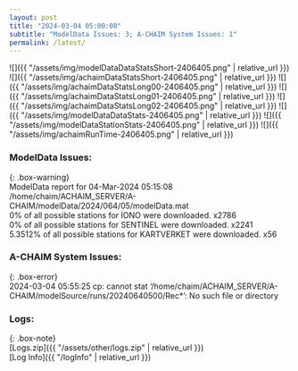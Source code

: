 ```yaml
---
layout: post
title: "2024-03-04 05:00:00"
subtitle: "ModelData Issues: 3; A-CHAIM System Issues: 1"
permalink: /latest/
---
```


![]({{ "/assets/img/modelDataDataStatsShort-2406405.png" | relative_url }})
![]({{ "/assets/img/achaimDataStatsShort-2406405.png" | relative_url }})
![]({{ "/assets/img/achaimDataStatsLong00-2406405.png" | relative_url }})
![]({{ "/assets/img/achaimDataStatsLong01-2406405.png" | relative_url }})
![]({{ "/assets/img/achaimDataStatsLong02-2406405.png" | relative_url }})
![]({{ "/assets/img/modelDataDataStats-2406405.png" | relative_url }})
![]({{ "/assets/img/modelDataStationStats-2406405.png" | relative_url }})
![]({{ "/assets/img/achaimRunTime-2406405.png" | relative_url }})


### ModelData Issues:  
  
{: .box-warning}  
 ModelData report for 04-Mar-2024 05:15:08   
 /home/chaim/ACHAIM_SERVER/A-CHAIM/modelData/2024/064/05/modelData.mat   
 0% of all possible stations for IONO were downloaded. x2786   
 0% of all possible stations for SENTINEL were downloaded. x2241   
 5.3512% of all possible stations for KARTVERKET were downloaded. x56   
  
### A-CHAIM System Issues:  
  
{: .box-error}  
2024-03-04 05:55:25 cp: cannot stat ‘/home/chaim/ACHAIM_SERVER/A-CHAIM/modelSource/runs/20240640500/Rec*’: No such file or directory  

### Logs:  
  
{: .box-note}  
[Logs.zip]({{ "/assets/other/logs.zip" | relative_url }})  
[Log Info]({{ "/logInfo" | relative_url }})  
